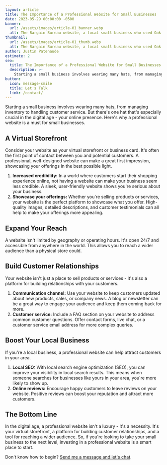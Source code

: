 ```yaml
---
layout: article
title: The Importance of a Professional Website for Small Businesses
date: 2023-05-29 00:00:00 -0500
banner:
  url: /assets/images/article-01_banner.webp
  alt: The Bargain Bureau website, a local small business who used Oak Island Designs to redesign their website.
thumbnail:
  url: /assets/images/article-01_thumb.webp
  alt: The Bargain Bureau website, a local small business who used Oak Island Designs to redesign their website.
author: Justin Patenaude
estimate: 2
seo:
  title: The Importance of a Professional Website for Small Businesses
  description: >-
    Starting a small business involves wearing many hats, from managing inventory to handling customer service. But there's one hat that's especially crucial...
button:
  icon: message-smile
  title: Let's Talk
  link: /contact/
---
```

Starting a small business involves wearing many hats, from managing inventory to handling customer service. But there's one hat that's especially crucial in the digital age - your online presence. Here's why a professional website is a must for small businesses.

## A Virtual Storefront
Consider your website as your virtual storefront or business card. It's often the first point of contact between you and potential customers. A professional, well-designed website can make a great first impression, showcasing your offerings in the best possible light.

1. **Increased credibility:** In a world where customers start their shopping experience online, not having a website can make your business seem less credible. A sleek, user-friendly website shows you're serious about your business.
2. **Showcase your offerings:** Whether you're selling products or services, your website is the perfect platform to showcase what you offer. High-quality images, detailed descriptions, and customer testimonials can all help to make your offerings more appealing.

## Expand Your Reach
A website isn't limited by geography or operating hours. It's open 24/7 and accessible from anywhere in the world. This allows you to reach a wider audience than a physical store could.

## Build Customer Relationships
Your website isn't just a place to sell products or services - it's also a platform for building relationships with your customers.

1. **Communication channel:** Use your website to keep customers updated about new products, sales, or company news. A blog or newsletter can be a great way to engage your audience and keep them coming back for more.
2. **Customer service:** Include a FAQ section on your website to address common customer questions. Offer contact forms, live chat, or a customer service email address for more complex queries.

## Boost Your Local Business
If you're a local business, a professional website can help attract customers in your area.

1. **Local SEO:** With local search engine optimization (SEO), you can improve your visibility in local search results. This means when someone searches for businesses like yours in your area, you're more likely to show up.
2. **Online reviews:** Encourage happy customers to leave reviews on your website. Positive reviews can boost your reputation and attract more customers.

## The Bottom Line
In the digital age, a professional website isn't a luxury - it's a necessity. It's your virtual storefront, a platform for building customer relationships, and a tool for reaching a wider audience. So, if you're looking to take your small business to the next level, investing in a professional website is a smart place to start.

Don't know how to begin? [Send me a message and let's chat](/contact/).